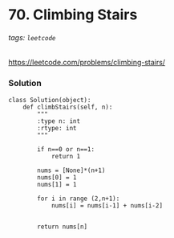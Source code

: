 # 70. Climbing Stairs
###### tags: `leetcode`
https://leetcode.com/problems/climbing-stairs/
### Solution
```python=
class Solution(object):
    def climbStairs(self, n):
        """
        :type n: int
        :rtype: int
        """
        
        if n==0 or n==1:
            return 1
        
        nums = [None]*(n+1)
        nums[0] = 1
        nums[1] = 1
        
        for i in range (2,n+1):
            nums[i] = nums[i-1] + nums[i-2]
        
        
        return nums[n]
```